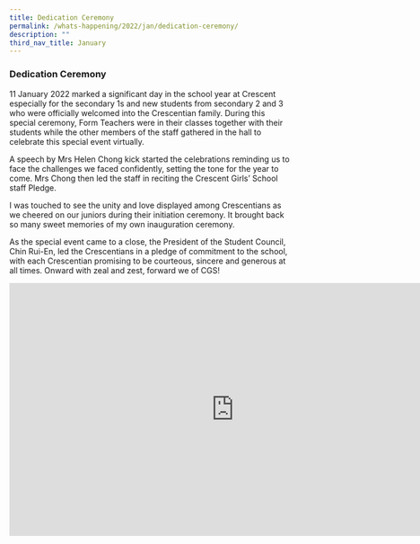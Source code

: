 ```yaml
---
title: Dedication Ceremony
permalink: /whats-happening/2022/jan/dedication-ceremony/
description: ""
third_nav_title: January
---
```

### **Dedication Ceremony**
11 January 2022 marked a significant day in the school year at Crescent especially for the secondary 1s and new students from secondary 2 and 3 who were officially welcomed into the Crescentian family. During this special ceremony, Form Teachers were in their classes together with their students while the other members of the staff gathered in the hall to celebrate this special event virtually.

A speech by Mrs Helen Chong kick started the celebrations reminding us to face the challenges we faced confidently, setting the tone for the year to come. Mrs Chong then led the staff in reciting the Crescent Girls’ School staff Pledge.

I was touched to see the unity and love displayed among Crescentians as we cheered on our juniors during their initiation ceremony. It brought back so many sweet memories of my own inauguration ceremony.

As the special event came to a close, the President of the Student Council, Chin Rui-En, led the Crescentians in a pledge of commitment to the school, with each Crescentian promising to be courteous, sincere and generous at all times. Onward with zeal and zest, forward we of CGS!

<iframe allowfullscreen="true" height="450" width="800" frameborder="0" src="https://docs.google.com/presentation/d/e/2PACX-1vRbf2eOo4c-EUxZIWOOdvvvKn72kbNZPJsO5LFcXPLdbtIPnWgel3C7YGxFwfqtm0qQSv8Uo5M6khPe/embed?start=false&amp;loop=false&amp;delayms=3000"></iframe>
